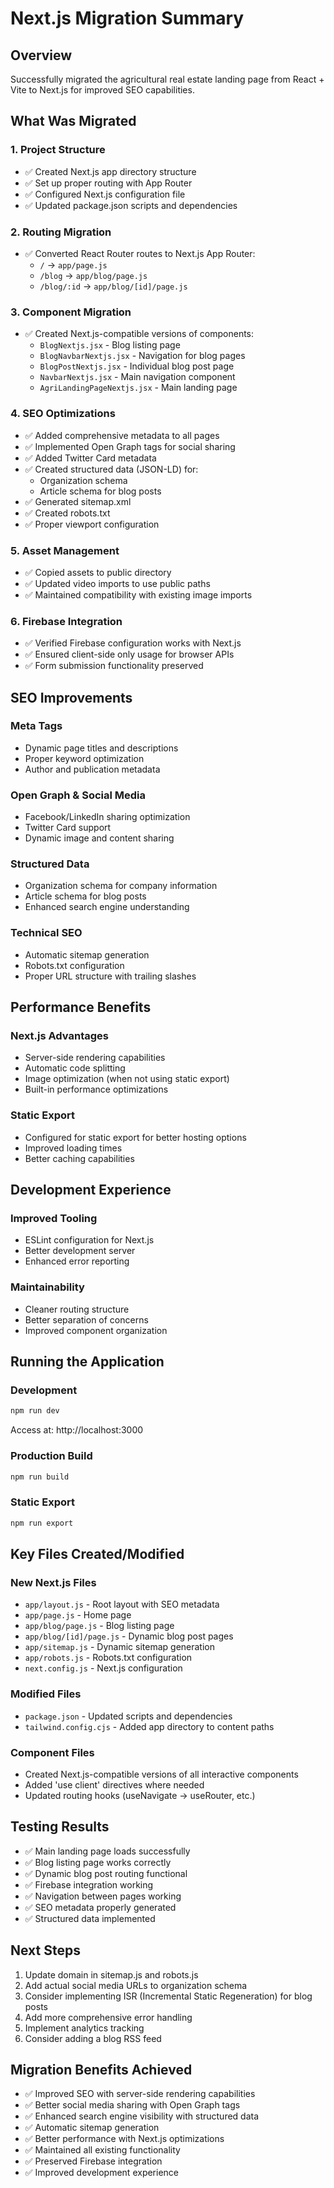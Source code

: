 # Next.js Migration Summary

## Overview
Successfully migrated the agricultural real estate landing page from React + Vite to Next.js for improved SEO capabilities.

## What Was Migrated

### 1. Project Structure
- ✅ Created Next.js app directory structure
- ✅ Set up proper routing with App Router
- ✅ Configured Next.js configuration file
- ✅ Updated package.json scripts and dependencies

### 2. Routing Migration
- ✅ Converted React Router routes to Next.js App Router:
  - `/` → `app/page.js`
  - `/blog` → `app/blog/page.js`
  - `/blog/:id` → `app/blog/[id]/page.js`

### 3. Component Migration
- ✅ Created Next.js-compatible versions of components:
  - `BlogNextjs.jsx` - Blog listing page
  - `BlogNavbarNextjs.jsx` - Navigation for blog pages
  - `BlogPostNextjs.jsx` - Individual blog post page
  - `NavbarNextjs.jsx` - Main navigation component
  - `AgriLandingPageNextjs.jsx` - Main landing page

### 4. SEO Optimizations
- ✅ Added comprehensive metadata to all pages
- ✅ Implemented Open Graph tags for social sharing
- ✅ Added Twitter Card metadata
- ✅ Created structured data (JSON-LD) for:
  - Organization schema
  - Article schema for blog posts
- ✅ Generated sitemap.xml
- ✅ Created robots.txt
- ✅ Proper viewport configuration

### 5. Asset Management
- ✅ Copied assets to public directory
- ✅ Updated video imports to use public paths
- ✅ Maintained compatibility with existing image imports

### 6. Firebase Integration
- ✅ Verified Firebase configuration works with Next.js
- ✅ Ensured client-side only usage for browser APIs
- ✅ Form submission functionality preserved

## SEO Improvements

### Meta Tags
- Dynamic page titles and descriptions
- Proper keyword optimization
- Author and publication metadata

### Open Graph & Social Media
- Facebook/LinkedIn sharing optimization
- Twitter Card support
- Dynamic image and content sharing

### Structured Data
- Organization schema for company information
- Article schema for blog posts
- Enhanced search engine understanding

### Technical SEO
- Automatic sitemap generation
- Robots.txt configuration
- Proper URL structure with trailing slashes

## Performance Benefits

### Next.js Advantages
- Server-side rendering capabilities
- Automatic code splitting
- Image optimization (when not using static export)
- Built-in performance optimizations

### Static Export
- Configured for static export for better hosting options
- Improved loading times
- Better caching capabilities

## Development Experience

### Improved Tooling
- ESLint configuration for Next.js
- Better development server
- Enhanced error reporting

### Maintainability
- Cleaner routing structure
- Better separation of concerns
- Improved component organization

## Running the Application

### Development
```bash
npm run dev
```
Access at: http://localhost:3000

### Production Build
```bash
npm run build
```

### Static Export
```bash
npm run export
```

## Key Files Created/Modified

### New Next.js Files
- `app/layout.js` - Root layout with SEO metadata
- `app/page.js` - Home page
- `app/blog/page.js` - Blog listing page
- `app/blog/[id]/page.js` - Dynamic blog post pages
- `app/sitemap.js` - Dynamic sitemap generation
- `app/robots.js` - Robots.txt configuration
- `next.config.js` - Next.js configuration

### Modified Files
- `package.json` - Updated scripts and dependencies
- `tailwind.config.cjs` - Added app directory to content paths

### Component Files
- Created Next.js-compatible versions of all interactive components
- Added 'use client' directives where needed
- Updated routing hooks (useNavigate → useRouter, etc.)

## Testing Results
- ✅ Main landing page loads successfully
- ✅ Blog listing page works correctly
- ✅ Dynamic blog post routing functional
- ✅ Firebase integration working
- ✅ Navigation between pages working
- ✅ SEO metadata properly generated
- ✅ Structured data implemented

## Next Steps
1. Update domain in sitemap.js and robots.js
2. Add actual social media URLs to organization schema
3. Consider implementing ISR (Incremental Static Regeneration) for blog posts
4. Add more comprehensive error handling
5. Implement analytics tracking
6. Consider adding a blog RSS feed

## Migration Benefits Achieved
- ✅ Improved SEO with server-side rendering capabilities
- ✅ Better social media sharing with Open Graph tags
- ✅ Enhanced search engine visibility with structured data
- ✅ Automatic sitemap generation
- ✅ Better performance with Next.js optimizations
- ✅ Maintained all existing functionality
- ✅ Preserved Firebase integration
- ✅ Improved development experience
